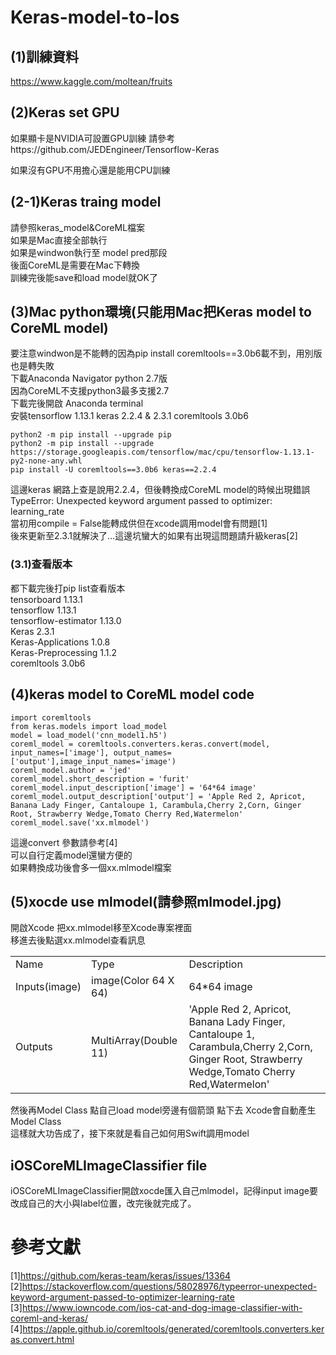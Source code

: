 # Keras-model-to-Ios

## (1)訓練資料
https://www.kaggle.com/moltean/fruits<br>

## (2)Keras set GPU
如果顯卡是NVIDIA可設置GPU訓練
請參考https://github.com/JEDEngineer/Tensorflow-Keras

如果沒有GPU不用擔心還是能用CPU訓練

## (2-1)Keras traing model
請參照keras_model&CoreML檔案<br>
如果是Mac直接全部執行<br>
如果是windwon執行至 model pred那段<br>
後面CoreML是需要在Mac下轉換<br>
訓練完後能save和load model就OK了<br>


## (3)Mac python環境(只能用Mac把Keras model to CoreML model)
要注意windwon是不能轉的因為pip install coremltools==3.0b6載不到，用別版也是轉失敗<br>
下載Anaconda Navigator python 2.7版<br>
因為CoreML不支援python3最多支援2.7<br>
下載完後開啟 Anaconda terminal<br>
安裝tensorflow 1.13.1 keras 2.2.4 & 2.3.1 coremltools 3.0b6<br>

    python2 -m pip install --upgrade pip
    python2 -m pip install --upgrade https://storage.googleapis.com/tensorflow/mac/cpu/tensorflow-1.13.1-py2-none-any.whl
    pip install -U coremltools==3.0b6 keras==2.2.4
    
這邊keras 網路上查是說用2.2.4，但後轉換成CoreML model的時候出現錯誤<br>
TypeError: Unexpected keyword argument passed to optimizer: learning_rate<br>
當初用compile = False能轉成供但在xcode調用model會有問題[1]<br>
後來更新至2.3.1就解決了...這邊坑蠻大的如果有出現這問題請升級keras[2]<br>

### (3.1)查看版本
都下載完後打pip list查看版本<br>
tensorboard                        1.13.1<br>
tensorflow                         1.13.1<br>
tensorflow-estimator               1.13.0<br>
Keras                              2.3.1<br>
Keras-Applications                 1.0.8<br>
Keras-Preprocessing                1.1.2<br>
coremltools                        3.0b6<br>
## (4)keras model to CoreML model code
    import coremltools
    from keras.models import load_model
    model = load_model('cnn_model1.h5')
    coreml_model = coremltools.converters.keras.convert(model, input_names=['image'], output_names=['output'],image_input_names='image')
    coreml_model.author = 'jed'
    coreml_model.short_description = 'furit'
    coreml_model.input_description['image'] = '64*64 image'
    coreml_model.output_description['output'] = 'Apple Red 2, Apricot, Banana Lady Finger, Cantaloupe 1, Carambula,Cherry 2,Corn, Ginger   Root, Strawberry Wedge,Tomato Cherry Red,Watermelon'
    coreml_model.save('xx.mlmodel')
 這邊convert 參數請參考[4]<br>
 可以自行定義model還蠻方便的<br>
 如果轉換成功後會多一個xx.mlmodel檔案<br>
 
 ## (5)xocde use mlmodel(請參照mlmodel.jpg)
 開啟Xcode 把xx.mlmodel移至Xcode專案裡面<br>
 移進去後點選xx.mlmodel查看訊息<br>
 <table>
  <tr>
    <td>Name</td>
    <td>Type</td>
    <td>Description</td>
  </tr>
  <tr>
    <td>Inputs(image)</td>
    <td>image(Color 64 X 64)</td>
    <td>64*64 image</td>
  </tr>
  <tr>
    <td>Outputs</td>
    <td>MultiArray(Double 11)</td>
    <td>'Apple Red 2, Apricot, Banana Lady Finger, Cantaloupe 1, Carambula,Cherry 2,Corn, Ginger Root, Strawberry Wedge,Tomato Cherry Red,Watermelon'</td>
    </tr>
</table>

然後再Model Class 點自己load model旁邊有個箭頭 點下去 Xcode會自動產生 Model Class<br>
這樣就大功告成了，接下來就是看自己如何用Swift調用model<br>
## iOSCoreMLImageClassifier file
iOSCoreMLImageClassifier開啟xocde匯入自己mlmodel，記得input image要改成自己的大小與label位置，改完後就完成了。

# 參考文獻
[1]https://github.com/keras-team/keras/issues/13364<br>
[2]https://stackoverflow.com/questions/58028976/typeerror-unexpected-keyword-argument-passed-to-optimizer-learning-rate<br>
[3]https://www.iowncode.com/ios-cat-and-dog-image-classifier-with-coreml-and-keras/
[4]https://apple.github.io/coremltools/generated/coremltools.converters.keras.convert.html
